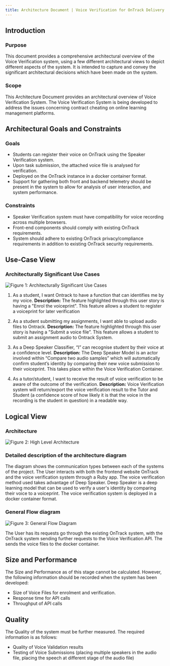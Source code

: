 ```yaml
---
title: Architecture Document | Voice Verification for OnTrack Delivery
---
```


## Introduction

### Purpose

This document provides a comprehensive architectural overview of the Voice
Verification system, using a few different architectural views to depict
different aspects of the system. It is intended to capture and convey the
significant architectural decisions which have been made on the system.

### Scope

This Architecture Document provides an architectural overview of Voice
Verification System. The Voice Verification System is being developed to address
the issues concerning contract cheating on online learning management platforms.

## Architectural Goals and Constraints

### Goals

- Students can register their voice on OnTrack using the Speaker Verification system.
- Upon task submission, the attached voice file is analysed for verification.
- Deployed on the OnTrack instance in a docker container format.
- Support for gathering both front and backend telemetry should be present in
  the system to allow for analysis of user interaction, and system performance.

### Constraints

- Speaker Verification system must have compatibility for voice recording across
  multiple browsers.
- Front-end components should comply with existing OnTrack requirements.
- System should adhere to existing OnTrack privacy/compliance requirements in
  addition to existing OnTrack security requirements.

## Use-Case View

### Architecturally Significant Use Cases

![Figure 1: Architecturally Significant Use Cases](Research%20&%20Findings/images/Use%20Cases.png)

1. As a student, I want Ontrack to have a function that can identifies me by my
   voice.
   **Description:** The feature highlighted through this user story is having a
   "Enrol the voiceprint". This feature allows a student to register a
   voiceprint for later verification

2. As a student submitting my assignments, I want able to upload audio files to Ontrack.
   **Description:** The feature highlighted through this user story is having a
   "Submit a voice file”. This feature allows a student to submit an assignment
   audio to Ontrack System.
3. As a Deep Speaker Classifier, “I” can recognise student by their voice at a
   confidence level.
   **Description:** The Deep Speaker Model is an actor involved within “Compare
   two audio samples” which will automatically confirm student’s identity by
   comparing their new voice submission to their voiceprint. This takes place
   within the Voice Verification Container.

4. As a tutor/student, I want to receive the result of voice verification to be
   aware of the outcome of the verification.
   **Description:** Voice Verification system will return/export the voice
   verification result to the Tutor and Student (a confidence score of how likely
   it is that the voice in the recording is the student in question) in a
   readable way.

## Logical View

### Architecture

![Figure 2: High Level Architecture](Research%20&%20Findings/images/Architecture%20Diagram.png)

### Detailed description of the architecture diagram

The diagram shows the communication types between each of the systems of the
project. The User interacts with both the frontend website OnTrack and the voice
verification system through a Ruby app. The voice verification method used takes
advantage of Deep Speaker. Deep Speaker is a deep learning model that can be
used to verify a user's identity by comparing their voice to a
voiceprint. The voice verification system is deployed in a docker container format.

### General Flow diagram

![Figure 3: General Flow Diagram](Research%20&%20Findings/images/Flow%20Diagram.png)

The User has its requests go through the existing OnTrack system, with the
OnTrack system sending further requests to the Voice Verification API. The sends
the voice files to the docker container.

## Size and Performance

The Size and Performance as of this stage cannot be calculated. However, the
following information should be recorded when the system has been developed:

- Size of Voice Files for enrolment and verification.
- Response time for API calls
- Throughput of API calls

## Quality

The Quality of the system must be further measured. The required information is
as follows:

- Quality of Voice Validation results
- Testing of Voice Submissions (placing multiple speakers in the audio file,
  placing the speech at different stage of the audio file)
